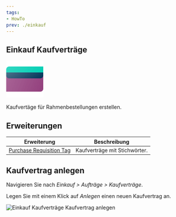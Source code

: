 ```yaml
---
tags:
- HowTo
prev: ./einkauf
---
```

## Einkauf Kaufverträge
![icons_odoo_purchase](assets/icons_odoo_purchase.png)

Kaufvertäge für Rahmenbestellungen erstellen.

## Erweiterungen

| Erweiterung                                                 | Beschreibung |
| ----------------------------------------------------------- | ------------ |
| [Purchase Requisition Tag](Purchase%20Requisition%20Tag.md) | Kaufverträge mit Stichwörter.             |

## Kaufvertrag anlegen

Navigieren Sie nach *Einkauf > Aufträge > Kaufverträge*.

Legen Sie mit einem Klick auf *Anlegen* einen neuen Kaufvertrag an.

![Einkauf Kaufverträge Kaufvertrag anlegen](assets/Einkauf%20Kaufverträge%20Kaufvertrag%20anlegen.png)
